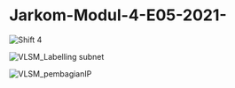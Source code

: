 # Jarkom-Modul-4-E05-2021-


![Shift 4](https://user-images.githubusercontent.com/66562311/143605413-4a62f933-0cbc-49dd-bc2b-58a522e787fa.jpg)

![VLSM_Labelling subnet](https://user-images.githubusercontent.com/66562311/143669287-093533ba-0d41-4664-a61d-80ff5080ea57.jpg)



![VLSM_pembagianIP](https://user-images.githubusercontent.com/66562311/143669318-45c2cf65-d9a3-4d97-8981-09e535d1e28a.jpg)
